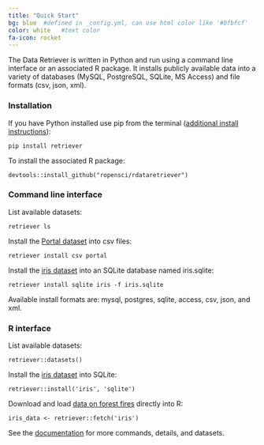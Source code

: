 ```yaml
---
title: "Quick Start"
bg: blue  #defined in _config.yml, can use html color like '#0fbfcf'
color: white   #text color
fa-icon: rocket
---
```


The Data Retriever is written in Python and run using a command line interface
or an associated R package. It installs publicly available data into a variety
of databases (MySQL, PostgreSQL, SQLite, MS Access) and file formats (csv, json,
xml).

### Installation

If you have Python installed use pip from the terminal
([additional install instructions](#install)):

```
pip install retriever
```

To install the associated R package:

```
devtools::install_github("ropensci/rdataretriever")
```

### Command line interface

List available datasets:

```
retriever ls
```

Install the [Portal dataset](https://github.com/weecology/portaldata) into csv
files:

```
retriever install csv portal
```

Install the [iris dataset](https://archive.ics.uci.edu/ml/datasets/Iris/) into
an SQLite database named iris.sqlite:

```
retriever install sqlite iris -f iris.sqlite
```

Available install formats are: mysql, postgres, sqlite, access, csv, json, and
xml.

### R interface

List available datasets:

```
retriever::datasets()
```

Install the [iris dataset](https://archive.ics.uci.edu/ml/datasets/Iris/) into
SQLite:

```
retriever::install('iris', 'sqlite')
```

Download and load
[data on forest fires](https://archive.ics.uci.edu/ml/datasets/Forest+Fires)
directly into R:

```
iris_data <- retriever::fetch('iris')
```

See the [documentation](#documentation) for more commands, details, and
datasets.
